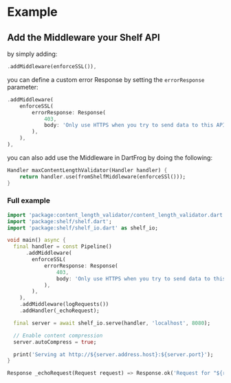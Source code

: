 # Example

## Add the Middleware your Shelf API

by simply adding:

 ```dart
 .addMiddleware(enforceSSL()),
 ```

you can define a custom error Response by setting the `errorResponse` parameter:

```dart
.addMiddleware(
    enforceSSL(
        errorResponse: Response(
            403,
            body: 'Only use HTTPS when you try to send data to this API',
        ),
    ),
),
```

you can also add use the Middleware in DartFrog by doing the following:

```dart
Handler maxContentLengthValidator(Handler handler) {
    return handler.use(fromShelfMiddleware(enforceSSl()));
}
```

### Full example

```dart
import 'package:content_length_validator/content_length_validator.dart';
import 'package:shelf/shelf.dart';
import 'package:shelf/shelf_io.dart' as shelf_io;

void main() async {
  final handler = const Pipeline()
      .addMiddleware(
        enforceSSL(
            errorResponse: Response(
                403,
                body: 'Only use HTTPS when you try to send data to this API',
            ),
        ),
    ),
    .addMiddleware(logRequests())
    .addHandler(_echoRequest);

  final server = await shelf_io.serve(handler, 'localhost', 8080);

  // Enable content compression
  server.autoCompress = true;

  print('Serving at http://${server.address.host}:${server.port}');
}

Response _echoRequest(Request request) => Response.ok('Request for "${request.url}"');
```
